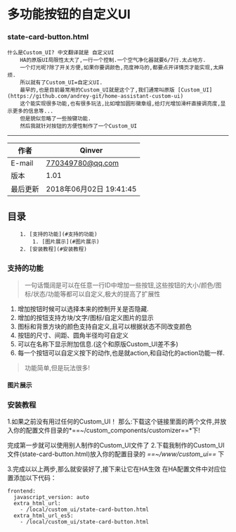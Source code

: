 # 多功能按钮的自定义UI

### state-card-button.html
```
什么是Custom_UI? 中文翻译就是 自定义UI	
	HA的原版UI局限性太大了,一行一个控制.一个空气净化器就要6/7行.太占地方.
	一个灯光呢?除了开关方便,如果你要调颜色,亮度神马的,都要点开详情页才能实现,太麻烦.
	所以就有了Custom_UI=自定义UI.
	最早的,也是目前最常用的Custom_UI就是这个了,我们通常叫原版 [Custom_UI](https://github.com/andrey-git/home-assistant-custom-ui)
	这个能实现很多功能,也有很多玩法,比如增加圆形徽章组,给灯光增加滑杆直接调亮度,显示更多的信息等...
	但是貌似忽略了一些按键功能.
	然后我就针对按钮的方便性制作了一个Custom_UI
```

----------

| 作者     | Qinver |
| -------- | ------ |
| E-mail | 770349780@qq.com |
| 版本     | 1.01   |
| 最后更新 |2018年06月02日 19:41:45|

## 目录

		1. [支持的功能](#支持的功能)
			1. [图片展示](#图片展示)
		2. [安装教程](#安装教程)



###  支持的功能
> 一句话慨阔是可以在任意一行ID中增加一些按钮,这些按钮的大小/颜色/图标/状态/功能等都可以自定义,极大的提高了扩展性

 1. 增加按钮时候可以选择本来的控制开关是否隐藏.
 2. 增加的按钮支持方块/文字/图标/自定义图片的显示
 3. 图标和背景方块的颜色支持自定义,且可以根据状态不同改变颜色
 4. 按钮的尺寸、间距、圆角半径均可自定义
 5. 可以在名称下显示附加信息.(这个和原版Custom_UI差不多)
 6. 每一个按钮可以自定义按下的动作,也是就action,和自动化的action功能一样.
>功能简单,但是玩法很多! 
#### 图片展示
 
### 安装教程
1.如果之前没有用过任何的Custom_UI！
那么:下载这个链接里面的两个文件,并放入你的配置文件目录的*==~/custom_components/customizer==*下!

完成第一步就可以使用别人制作的Custom_UI文件了
2.下载我制作的Custom_UI文件(state-card-button.html)放入你的配置目录的 *==~/www/custom_ui==* 下

3.完成以以上两步,那么就安装好了,接下来让它在HA生效
在HA配置文件中对应位置添加以下代码：

``` 
frontend:
  javascript_version: auto
  extra_html_url:
    - /local/custom_ui/state-card-button.html
  extra_html_url_es5:
    - /local/custom_ui/state-card-button.html
```

